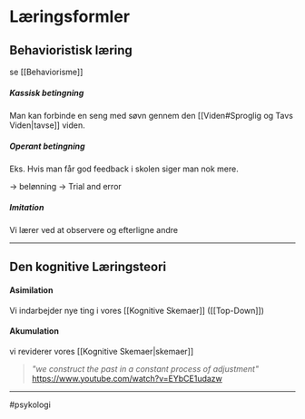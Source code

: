 # Læringsformler

## Behavioristisk læring
se [[Behaviorisme]]

##### Kassisk betingning
Man kan forbinde en seng med søvn gennem den [[Viden#Sproglig og Tavs Viden|tavse]] viden.

##### Operant betingning
Eks. Hvis man får god feedback i skolen siger man nok mere.

-> belønning
-> Trial and error

##### Imitation
Vi lærer ved at observere og efterligne andre

---

## Den kognitive Læringsteori

#### Asimilation 
Vi indarbejder nye ting i vores [[Kognitive Skemaer]] ([[Top-Down]])


#### Akumulation
vi reviderer vores [[Kognitive Skemaer|skemaer]]

>*"we construct the past in a constant process of adjustment"*
> https://www.youtube.com/watch?v=EYbCE1udazw

---
#psykologi 